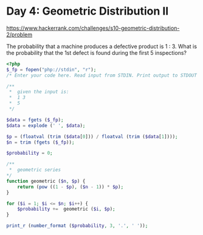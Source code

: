 # Day 4: Geometric Distribution II

https://www.hackerrank.com/challenges/s10-geometric-distribution-2/problem

The probability that a machine produces a defective product is 1 : 3. What is the probability that the 1st defect is found during the first 5 inspections?

```php
<?php
$_fp = fopen("php://stdin", "r");
/* Enter your code here. Read input from STDIN. Print output to STDOUT */

/**
 *  given the input is:
 *  1 3
 *  5
 */

$data = fgets ($_fp);
$data = explode (' ', $data);

$p = (floatval (trim ($data[0])) / floatval (trim ($data[1])));
$n = trim (fgets ($_fp));

$probability = 0;

/**
 *  geometric series
*/
function geometric ($n, $p) {
    return (pow ((1 - $p), ($n - 1)) * $p);
}

for ($i = 1; $i <= $n; $i++) {
    $probability +=  geometric ($i, $p);
}

print_r (number_format ($probability, 3, '.', ' '));
```